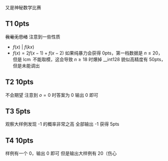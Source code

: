 又是神秘数学比赛
## T1 0pts
~~我毫无思绪~~
注意到一些性质
- $f(x)\ |\ f(kx)$
- $f(x)=2f(x-1)+f(x-2)$
如果纯暴力会获得 0pts，第一档数据是 $n\leq20$，但是 $\operatorname{lcm}$ 不能取模，这会导致 $n\geq18$ 时爆掉 \_\_int128
貌似高精度有 50pts，但是未能调出
## T2 10pts
不会期望
注意到 $o=0$ 时答案为 0
输出 0 即可
## T3 5pts
观察大样例发现 -1 的概率非常之高
全部输出 -1 获得 5pts
## T4 10pts
样例有一个 0，输出 0 即可
但是输出大样例有 20（伤心
